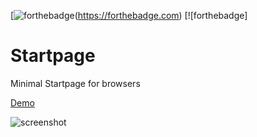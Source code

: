 [![forthebadge](https://forthebadge.com/images/badges/startpage-html.svg)(https://forthebadge.com) [![forthebadge]
# Startpage

Minimal Startpage for browsers

[Demo](https://subhrajitprusty.github.io/startpage)

![screenshot](./screenshot.png)

